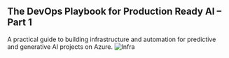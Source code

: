 ## The DevOps Playbook for Production Ready AI – Part 1
A practical guide to building infrastructure and automation for predictive and generative AI projects on Azure.
![Infra](https://sacoreinfrastate.blob.core.windows.net/assets/aml_infra.jpeg)

